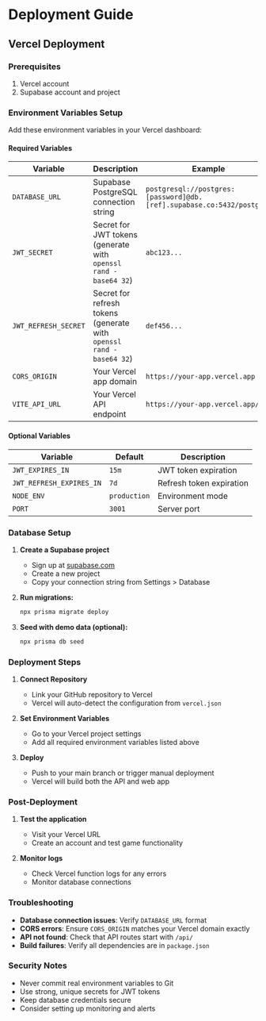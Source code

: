 # Deployment Guide

## Vercel Deployment

### Prerequisites
1. Vercel account
2. Supabase account and project

### Environment Variables Setup

Add these environment variables in your Vercel dashboard:

#### Required Variables
| Variable | Description | Example |
|----------|-------------|---------|
| `DATABASE_URL` | Supabase PostgreSQL connection string | `postgresql://postgres:[password]@db.[ref].supabase.co:5432/postgres` |
| `JWT_SECRET` | Secret for JWT tokens (generate with `openssl rand -base64 32`) | `abc123...` |
| `JWT_REFRESH_SECRET` | Secret for refresh tokens (generate with `openssl rand -base64 32`) | `def456...` |
| `CORS_ORIGIN` | Your Vercel app domain | `https://your-app.vercel.app` |
| `VITE_API_URL` | Your Vercel API endpoint | `https://your-app.vercel.app/api` |

#### Optional Variables
| Variable | Default | Description |
|----------|---------|-------------|
| `JWT_EXPIRES_IN` | `15m` | JWT token expiration |
| `JWT_REFRESH_EXPIRES_IN` | `7d` | Refresh token expiration |
| `NODE_ENV` | `production` | Environment mode |
| `PORT` | `3001` | Server port |

### Database Setup

1. **Create a Supabase project**
   - Sign up at [supabase.com](https://supabase.com)
   - Create a new project
   - Copy your connection string from Settings > Database

2. **Run migrations:**
   ```bash
   npx prisma migrate deploy
   ```
3. **Seed with demo data (optional):**
   ```bash
   npx prisma db seed
   ```

### Deployment Steps

1. **Connect Repository**
   - Link your GitHub repository to Vercel
   - Vercel will auto-detect the configuration from `vercel.json`

2. **Set Environment Variables**
   - Go to your Vercel project settings
   - Add all required environment variables listed above

3. **Deploy**
   - Push to your main branch or trigger manual deployment
   - Vercel will build both the API and web app

### Post-Deployment

1. **Test the application**
   - Visit your Vercel URL
   - Create an account and test game functionality

2. **Monitor logs**
   - Check Vercel function logs for any errors
   - Monitor database connections

### Troubleshooting

- **Database connection issues**: Verify `DATABASE_URL` format
- **CORS errors**: Ensure `CORS_ORIGIN` matches your Vercel domain exactly
- **API not found**: Check that API routes start with `/api/`
- **Build failures**: Verify all dependencies are in `package.json`

### Security Notes

- Never commit real environment variables to Git
- Use strong, unique secrets for JWT tokens
- Keep database credentials secure
- Consider setting up monitoring and alerts
